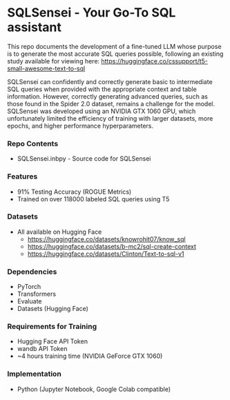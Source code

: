 # SQLSensei - Your Go-To SQL assistant

This repo documents the development of a fine-tuned LLM whose purpose is to generate the most accurate SQL queries possible, following an existing study available for viewing here: https://huggingface.co/cssupport/t5-small-awesome-text-to-sql

SQLSensei can confidently and correctly generate basic to intermediate SQL queries when provided with the appropriate context and table information. However, correctly generating advanced queries, such as those found in the Spider 2.0 dataset, remains a challenge for the model. SQLSensei was developed using an NVIDIA GTX 1060 GPU, which unfortunately limited the efficiency of training with larger datasets, more epochs, and higher performance hyperparameters.

### Repo Contents
- SQLSensei.inbpy - Source code for SQLSensei

### Features
- 91% Testing Accuracy (ROGUE Metrics)
- Trained on over 118000 labeled SQL queries using T5

### Datasets
- All available on Hugging Face
  - https://huggingface.co/datasets/knowrohit07/know_sql
  - https://huggingface.co/datasets/b-mc2/sql-create-context
  - https://huggingface.co/datasets/Clinton/Text-to-sql-v1

### Dependencies
- PyTorch
- Transformers
- Evaluate
- Datasets (Hugging Face)

### Requirements for Training
- Hugging Face API Token
- wandb API Token
- ~4 hours training time (NVIDIA GeForce GTX 1060)

### Implementation
- Python (Jupyter Notebook, Google Colab compatible)
